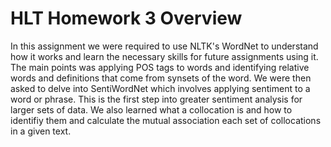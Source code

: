 # HLT Homework 3 Overview

In this assignment we were required to use NLTK's WordNet to understand how it works and learn the necessary skills for future assignments using it. The main points was applying POS tags to words and identifying relative words and definitions that come from synsets of the word. We were then asked to delve into SentiWordNet which involves applying sentiment to a word or phrase. This is the first step into greater sentiment analysis for larger sets of data. We also learned what a collocation is and how to identifiy them and calculate the mutual association each set of collocations in a given text.